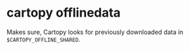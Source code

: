 # cartopy offlinedata

Makes sure, Cartopy looks for previously downloaded data in
`$CARTOPY_OFFLINE_SHARED`.
